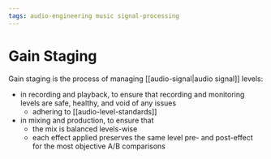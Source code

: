 ```yaml
---
tags: audio-engineering music signal-processing
---
```


# Gain Staging

Gain staging is the process of managing [[audio-signal|audio signal]] levels:

- in recording and playback, to ensure that recording and monitoring levels are safe, healthy, and void of any issues
  - adhering to [[audio-level-standards]]
- in mixing and production, to ensure that
  - the mix is balanced levels-wise
  - each effect applied preserves the same level pre- and post-effect for the most objective A/B comparisons
